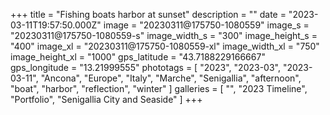 +++
title = "Fishing boats harbor at sunset"
description = ""
date = "2023-03-11T19:57:50.000Z"
image = "20230311@175750-1080559"
image_s = "20230311@175750-1080559-s"
image_width_s = "300"
image_height_s = "400"
image_xl = "20230311@175750-1080559-xl"
image_width_xl = "750"
image_height_xl = "1000"
gps_latitude = "43.7188229166667"
gps_longitude = "13.21999555"
phototags = [ "2023", "2023-03", "2023-03-11", "Ancona", "Europe", "Italy", "Marche", "Senigallia", "afternoon", "boat", "harbor", "reflection", "winter" ]
galleries = [ "", "2023 Timeline", "Portfolio", "Senigallia City and Seaside" ]
+++

